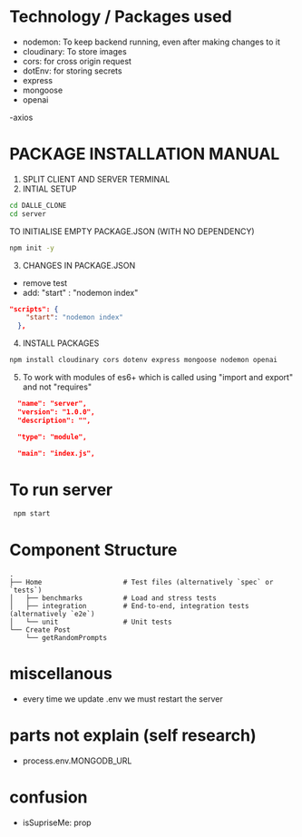 # Technology / Packages used

- nodemon: To keep backend running, even after making changes to it
- cloudinary: To store images
- cors: for cross origin request
- dotEnv: for storing secrets
- express
- mongoose
- openai

-axios

# PACKAGE INSTALLATION MANUAL

1. SPLIT CLIENT AND SERVER TERMINAL
2. INTIAL SETUP

```bash
cd DALLE_CLONE
cd server
```

TO INITIALISE EMPTY PACKAGE.JSON (WITH NO DEPENDENCY)

```bash
npm init -y
```

3. CHANGES IN PACKAGE.JSON

- remove test
- add: "start" : "nodemon index"

```json
"scripts": {
    "start": "nodemon index"
  },
```

4. INSTALL PACKAGES

```bash
npm install cloudinary cors dotenv express mongoose nodemon openai
```

5. To work with modules of es6+ which is called using "import and export" and not "requires"

```json
  "name": "server",
  "version": "1.0.0",
  "description": "",

  "type": "module",

  "main": "index.js",
```

# To run server

```bash
 npm start
```

# Component Structure

    .
    ├── Home                    # Test files (alternatively `spec` or `tests`)
    │   ├── benchmarks          # Load and stress tests
    │   ├── integration         # End-to-end, integration tests (alternatively `e2e`)
    │   └── unit                # Unit tests
    └── Create Post
        └── getRandomPrompts

# miscellanous

- every time we update .env we must restart the server

# parts not explain (self research)

- process.env.MONGODB_URL

# confusion

- isSupriseMe: prop
